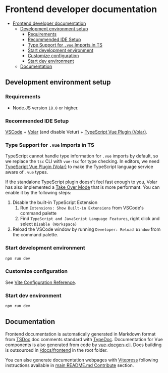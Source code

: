 # Frontend developer documentation

-   [Frontend developer documentation](#frontend-developer-documentation)
    -   [Development environment setup](#development-environment-setup)
        -   [Requirements](#requirements)
        -   [Recommended IDE Setup](#recommended-ide-setup)
        -   [Type Support for `.vue` Imports in TS](#type-support-for-vue-imports-in-ts)
        -   [Start development environment](#start-development-environment)
        -   [Customize configuration](#customize-configuration)
        -   [Start dev environment](#start-dev-environment)
    -   [Documentation](#documentation)

## Development environment setup

### Requirements

-   Node.JS version `18.0` or higher.

### Recommended IDE Setup

[VSCode](https://code.visualstudio.com/) + [Volar](https://marketplace.visualstudio.com/items?itemName=Vue.volar) (and disable Vetur) + [TypeScript Vue Plugin (Volar)](https://marketplace.visualstudio.com/items?itemName=Vue.vscode-typescript-vue-plugin).

### Type Support for `.vue` Imports in TS

TypeScript cannot handle type information for `.vue` imports by default, so we replace the `tsc` CLI with `vue-tsc` for type checking. In editors, we need [TypeScript Vue Plugin (Volar)](https://marketplace.visualstudio.com/items?itemName=Vue.vscode-typescript-vue-plugin) to make the TypeScript language service aware of `.vue` types.

If the standalone TypeScript plugin doesn't feel fast enough to you, Volar has also implemented a [Take Over Mode](https://github.com/johnsoncodehk/volar/discussions/471#discussioncomment-1361669) that is more performant. You can enable it by the following steps:

1. Disable the built-in TypeScript Extension
    1. Run `Extensions: Show Built-in Extensions` from VSCode's command palette
    2. Find `TypeScript and JavaScript Language Features`, right click and select `Disable (Workspace)`
2. Reload the VSCode window by running `Developer: Reload Window` from the command palette.

### Start development environment

```sh
npm run dev
```

### Customize configuration

See [Vite Configuration Reference](https://vitejs.dev/config/).

### Start dev environment

```sh
npm run dev
```

## Documentation

Frontend documentation is automatically generated in Markdown format from [TSDoc](https://tsdoc.org/) doc comments standard with [TypeDoc](https://typedoc.org/). Documentation for Vue components is also generated from code by [vue-docgen-cli](https://vue-styleguidist.github.io/docs/docgen-cli.html). Docs building is outsourced in [/docs/frontend](/docs/frontend) in the root folder.

You can alse generate documentation webpages with [Vitepress](https://vitepress.dev) following instructions available in [main README.md Contribute](/README.md#contribute) section.
